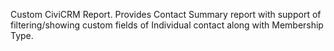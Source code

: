 Custom CiviCRM Report. Provides Contact Summary report with support of filtering/showing custom fields of Individual contact along with Membership Type.
